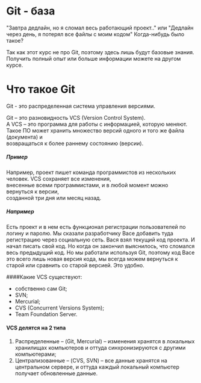 # Git - база

"Завтра дедлайн, но я сломал весь работающий проект.." 
или "Дедлайн через день, я потерял все файлы с моим кодом"
Когда-нибудь было такое?

Так как этот курс не про Git, поэтому здесь лишь будут базовые знания.
Получить полный опыт или больше информации можете на другом курсе. 

# Что такое Git

Git - это распределенная система управления версиями.


Git – это разновидность VCS (Version Control System).  
А VCS – это программа для работы с информацией, которую меняют.  
Такое ПО может хранить множество версий одного и того же файла (документа) и  
возвращаться к более раннему состоянию (версии).

##### Пример
Например, проект пишет команда программистов из нескольких человек. VCS сохраняет все изменения,    
внесенные всеми программистами, и в любой момент можно вернуться к версии,  
созданной три дня или месяц назад.

##### Например
Есть проект и в нем есть функционал регистрации пользователей по логину и паролю. Мы сказали разработчику Васе добавить
туда регистрацию через социальную сеть. Вася взял текущий код проекта. И начал писать свой код. 
Но когда он закончил выяснилось, что сломался весь предыдущий код. Но мы работали используя Git, поэтому 
код Васе это всего лишь новая версия кода, мы всегда можем вернуться к старой или сравнить со старой версией.
Это удобно.

####Какие VCS существуют:

* собственно сам Git;
* SVN;
* Mercurial;
* CVS (Concurrent Versions System);
* Team Foundation Server.

#### VCS делятся на 2 типа

1. Распределенные – (Git, Mercurial) – изменения хранятся в локальных хранилищах компьютеров и оттуда синхронизируются 
с другими компьютерами;
2. Централизованные – (CVS, SVN) – все данные хранятся на центральном сервере, и оттуда каждый локальный компьютер 
получает обновленные данные.

